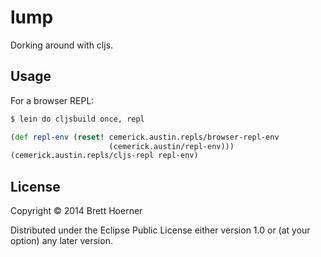 # lump

Dorking around with cljs.

## Usage

For a browser REPL:

```bash
$ lein do cljsbuild once, repl
```

```clojure
(def repl-env (reset! cemerick.austin.repls/browser-repl-env
                      (cemerick.austin/repl-env)))
(cemerick.austin.repls/cljs-repl repl-env)
```

## License

Copyright © 2014 Brett Hoerner

Distributed under the Eclipse Public License either version 1.0 or (at
your option) any later version.
